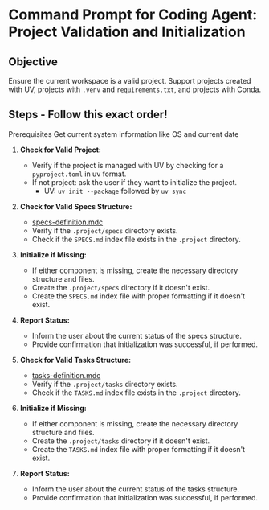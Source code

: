 # Command Prompt for Coding Agent: Project Validation and Initialization

## Objective

Ensure the current workspace is a valid project. Support projects created with UV, projects with `.venv` and `requirements.txt`, and projects with Conda.

## Steps - Follow this exact order!

Prerequisites
Get current system information like OS and current date

1. **Check for Valid Project:**
    - Verify if the project is managed with UV by checking for a `pyproject.toml` in uv format.
    - If not project: ask the user if they want to initialize the project.
        - UV: `uv init --package` followed by `uv sync`


2. **Check for Valid Specs Structure:**
    - [specs-definition.mdc](mdc:.cursor/rules/specs-definition.mdc)
    - Verify if the `.project/specs` directory exists.
    - Check if the `SPECS.md` index file exists in the `.project` directory.

3. **Initialize if Missing:**
    - If either component is missing, create the necessary directory structure and files.
    - Create the `.project/specs` directory if it doesn't exist.
    - Create the `SPECS.md` index file with proper formatting if it doesn't exist.

4. **Report Status:**
    - Inform the user about the current status of the specs structure.
    - Provide confirmation that initialization was successful, if performed.


5. **Check for Valid Tasks Structure:**
    - [tasks-definition.mdc](mdc:.cursor/rules/tasks-definition.mdc)
    - Verify if the `.project/tasks` directory exists.
    - Check if the `TASKS.md` index file exists in the `.project` directory.

6. **Initialize if Missing:**
    - If either component is missing, create the necessary directory structure and files.
    - Create the `.project/tasks` directory if it doesn't exist.
    - Create the `TASKS.md` index file with proper formatting if it doesn't exist.

7. **Report Status:**
    - Inform the user about the current status of the tasks structure.
    - Provide confirmation that initialization was successful, if performed.
